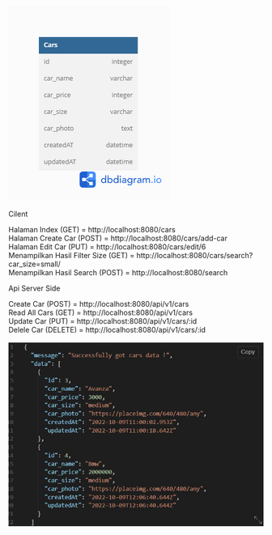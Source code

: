 
<img src="/public/cars.png">

Cilent

Halaman Index (GET) = http://localhost:8080/cars <br>
Halaman Create Car (POST) = http://localhost:8080/cars/add-car <br>
Halaman Edit Car (PUT) = http://localhost:8080/cars/edit/6<br>
Menampilkan Hasil Filter Size (GET) = http://localhost:8080/cars/search?car_size=small/ <br>
Menampilkan Hasil Search (POST) = http://localhost:8080/search <br>



Api Server Side


Create Car (POST) = http://localhost:8080/api/v1/cars <br>
Read All Cars (GET) = http://localhost:8080/api/v1/cars <br>
Update Car (PUT) = http://localhost:8080/api/v1/cars/:id <br>
Delele Car (DELETE) = http://localhost:8080/api/v1/cars/:id <br>
<br>
<img src="./public/Screenshot 2022-10-09 191926.jpg">
